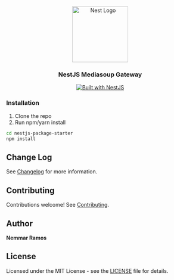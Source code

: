 <h1 align="center"></h1>

<div align="center">
  <a href="http://nestjs.com/" target="_blank">
    <img src="https://nestjs.com/img/logo_text.svg" width="150" alt="Nest Logo" />
  </a>
</div>

<h3 align="center">NestJS Mediasoup Gateway</h3>

<div align="center">
  <a href="https://nestjs.com" target="_blank">
    <img src="https://img.shields.io/badge/built%20with-NestJs-red.svg" alt="Built with NestJS">
  </a>
</div>

### Installation

1. Clone the repo
2. Run npm/yarn install

```bash
cd nestjs-package-starter
npm install
```

## Change Log

See [Changelog](CHANGELOG.md) for more information.

## Contributing

Contributions welcome! See [Contributing](CONTRIBUTING.md).

## Author

**Nemmar Ramos**

## License

Licensed under the MIT License - see the [LICENSE](LICENSE) file for details.
